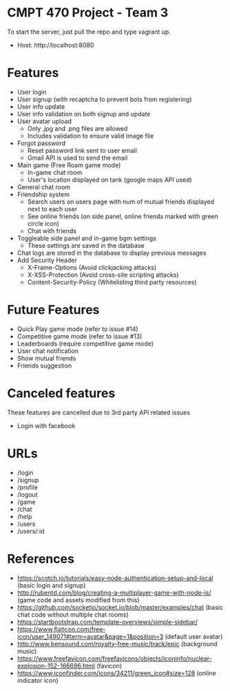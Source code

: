 # CMPT 470 Project - Team 3

To start the server, just pull the repo and type vagrant up.
- Host: http://localhost:8080

# Features
* User login
* User signup (with recaptcha to prevent bots from registering)
* User info update
* User info validation on both signup and update
* User avatar upload 
	* Only .jpg and .png files are allowed
	* Includes validation to ensure valid image file
* Forgot password
	* Reset password link sent to user email
	* Gmail API is used to send the email
* Main game (Free Roam game mode)
	* In-game chat room
	* User's location displayed on tank (google maps API used)
* General chat room
* Friendship system
	* Search users on users page with num of mutual friends displayed next to each user
	* See online friends (on side panel, online friends marked with green circle icon)
	* Chat with friends
* Toggleable side panel and in-game bgm settings
	* These settings are saved in the database
* Chat logs are stored in the database to display previous messages
* Add Security Header
    * X-Frame-Options  (Avoid clickjacking attacks)
    * X-XSS-Protection (Avoid cross-site scripting attacks)
    * Content-Security-Policy (Whitelisting third party resources)
    
# Future Features
* Quick Play game mode (refer to issue #14)
* Competitive game mode (refer to issue #13)
* Leaderboards (require competitive game mode)
* User chat notification
* Show mutual friends
* Friends suggestion

# Canceled features
These features are cancelled due to 3rd party API related issues
- Login with facebook

# URLs 
- /login
- /signup
- /profile
- /logout
- /game
- /chat
- /help
- /users
- /users/:id

# References
- https://scotch.io/tutorials/easy-node-authentication-setup-and-local (basic login and signup)
- http://rubentd.com/blog/creating-a-multiplayer-game-with-node-js/ (game code and assets modified from this)
- https://github.com/socketio/socket.io/blob/master/examples/chat (basic chat code without multiple chat rooms)
- https://startbootstrap.com/template-overviews/simple-sidebar/ 
- https://www.flaticon.com/free-icon/user_149071#term=avatar&page=1&position=3 (default user avatar)
- http://www.bensound.com/royalty-free-music/track/epic (background music)
- https://www.freefavicon.com/freefavicons/objects/iconinfo/nuclear-explosion-152-166696.html (favicon)
- https://www.iconfinder.com/icons/34211/green_icon#size=128 (online indicator icon)